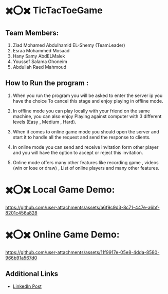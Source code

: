 # ✖️⭕✖️ TicTacToeGame

## Team Members:

  1) Ziad Mohamed Abdulhamid EL-Shemy (TeamLeader)
  2) Esraa Mohammed Mosaad
  3) Hany Samy AbdELMalek
  4) Youssef Salama Ghoneim
  5) Abdullah Raed Mahmoud

## How to Run the program :

  1) When you run the program you will be asked to enter the server ip you have the choice
     To cancel this stage and enjoy playing in offline mode.
  
  2) In offline mode you can play locally with your friend on the same machine, you can also enjoy
     Playing against computer with 3 different levels (Easy , Medium , Hard).
  
  3) When it comes to online game mode you should open the server and start it to handle all the request and send the response to clients.
  
  4) In online mode you can send and receive invitation form other player and you will have the option to accept or reject this invitation.
  
  5) Online mode offers many other features like recording game , videos (win or lose or draw) , List of online players and many other features.
     
# ✖️⭕✖️ Local Game Demo:
https://github.com/user-attachments/assets/a6f9c9d3-8c71-447e-a6bf-8201c456a828

# ✖️⭕✖️ Online Game Demo:
https://github.com/user-attachments/assets/11f9917e-05e8-4dda-8580-966b91a567d0

## Additional Links
- [LinkedIn Post](https://www.linkedin.com/posts/ziadelshemy_iti-javadevelopment-javase-activity-7289688667479023616-T7Mf?utm_source=share&utm_medium=member_desktop)
